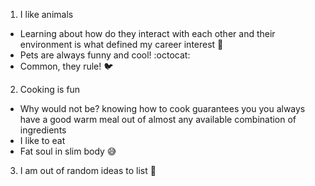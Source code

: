 1. I like animals
  - Learning about how do they interact with each other and their environment is what defined my career interest 🐯
  - Pets are always funny and cool! :octocat:
  - Common, they rule! 🐦
2. Cooking is fun
  - Why would not be? knowing how to cook guarantees you you always have a good warm meal out of almost any available combination of ingredients
  - I like to eat
  - Fat soul in slim body 😅
3. I am out of random ideas to list 🤔
